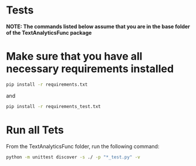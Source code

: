 # Tests

**NOTE: The commands listed below assume that you are in the base folder of the TextAnalyticsFunc package**

# Make sure that you have all necessary requirements installed
```bash
pip install -r requirements.txt
```
and
```bash
pip install -r requirements_test.txt
```

# Run all Tets
From the TextAnalyticsFunc folder, run the following command:
```bash
python -m unittest discover -s ./ -p "*_test.py" -v
```